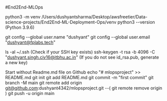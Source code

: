 #End2End-MLOps

python3 -m venv /Users/dushyantsharma/Desktop/awsfreetier/Data-science-projects/End2End-ML-Deployment-Ops/venv
python3 --version (Python 3.9.6)


git config --global user.name "dushyant"
git config --global user.email "dushyant@fplabs.tech"


ls -al ~/.ssh (Check if your SSH key exists)
ssh-keygen -t rsa -b 4096 -C "dushyant.singh.civ16@itbhu.ac.in" (If you do not see id_rsa.pub, generate a new key)

Start without Readme.md file on Github
echo "# mlopsproject" >> README.md
git init
git add README.md
git commit -m "first commit"
git branch -M main
git remote add origin git@github.com:dushyant4342/mlopsproject.git   --( git remote remove origin    )
git push -u origin main


